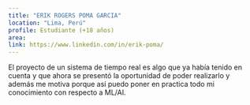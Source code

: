 ```yaml
---
title: "ERIK ROGERS POMA GARCIA"
location: "Lima, Perú"
profile: Estudiante (+18 años)
area: 
link: https://www.linkedin.com/in/erik-poma/
---
```


El proyecto de un sistema de tiempo real es algo que ya había tenido en cuenta y que ahora se presentó la oportunidad de poder realizarlo y además me motiva porque así puedo poner en practica todo mi conocimiento con respecto a ML/AI.